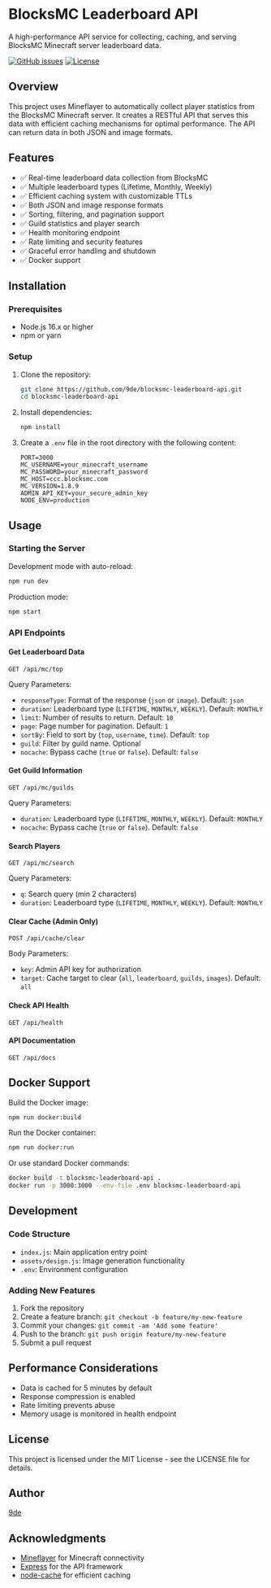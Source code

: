 # BlocksMC Leaderboard API

A high-performance API service for collecting, caching, and serving BlocksMC Minecraft server leaderboard data.

[![GitHub issues](https://img.shields.io/github/issues/9de/blocksmc-leaderboard-api)](https://github.com/9de/blocksmc-leaderboard-api/issues)
[![License](https://img.shields.io/github/license/9de/blocksmc-leaderboard-api)](https://github.com/9de/blocksmc-leaderboard-api/blob/main/LICENSE)

## Overview

This project uses Mineflayer to automatically collect player statistics from the BlocksMC Minecraft server. It creates a RESTful API that serves this data with efficient caching mechanisms for optimal performance. The API can return data in both JSON and image formats.

## Features

- ✅ Real-time leaderboard data collection from BlocksMC
- ✅ Multiple leaderboard types (Lifetime, Monthly, Weekly)
- ✅ Efficient caching system with customizable TTLs
- ✅ Both JSON and image response formats
- ✅ Sorting, filtering, and pagination support
- ✅ Guild statistics and player search
- ✅ Health monitoring endpoint
- ✅ Rate limiting and security features
- ✅ Graceful error handling and shutdown
- ✅ Docker support

## Installation

### Prerequisites

- Node.js 16.x or higher
- npm or yarn

### Setup

1. Clone the repository:
   ```bash
   git clone https://github.com/9de/blocksmc-leaderboard-api.git
   cd blocksmc-leaderboard-api
   ```

2. Install dependencies:
   ```bash
   npm install
   ```

3. Create a `.env` file in the root directory with the following content:
   ```
   PORT=3000
   MC_USERNAME=your_minecraft_username
   MC_PASSWORD=your_minecraft_password
   MC_HOST=ccc.blocksmc.com
   MC_VERSION=1.8.9
   ADMIN_API_KEY=your_secure_admin_key
   NODE_ENV=production
   ```

## Usage

### Starting the Server

Development mode with auto-reload:
```bash
npm run dev
```

Production mode:
```bash
npm start
```

### API Endpoints

#### Get Leaderboard Data
```
GET /api/mc/top
```

Query Parameters:
- `responseType`: Format of the response (`json` or `image`). Default: `json`
- `duration`: Leaderboard type (`LIFETIME`, `MONTHLY`, `WEEKLY`). Default: `MONTHLY`
- `limit`: Number of results to return. Default: `10`
- `page`: Page number for pagination. Default: `1`
- `sortBy`: Field to sort by (`top`, `username`, `time`). Default: `top`
- `guild`: Filter by guild name. Optional
- `nocache`: Bypass cache (`true` or `false`). Default: `false`

#### Get Guild Information
```
GET /api/mc/guilds
```

Query Parameters:
- `duration`: Leaderboard type (`LIFETIME`, `MONTHLY`, `WEEKLY`). Default: `MONTHLY`
- `nocache`: Bypass cache (`true` or `false`). Default: `false`

#### Search Players
```
GET /api/mc/search
```

Query Parameters:
- `q`: Search query (min 2 characters)
- `duration`: Leaderboard type (`LIFETIME`, `MONTHLY`, `WEEKLY`). Default: `MONTHLY`

#### Clear Cache (Admin Only)
```
POST /api/cache/clear
```

Body Parameters:
- `key`: Admin API key for authorization
- `target`: Cache target to clear (`all`, `leaderboard`, `guilds`, `images`). Default: `all`

#### Check API Health
```
GET /api/health
```

#### API Documentation
```
GET /api/docs
```

## Docker Support

Build the Docker image:
```bash
npm run docker:build
```

Run the Docker container:
```bash
npm run docker:run
```

Or use standard Docker commands:
```bash
docker build -t blocksmc-leaderboard-api .
docker run -p 3000:3000 --env-file .env blocksmc-leaderboard-api
```

## Development

### Code Structure

- `index.js`: Main application entry point
- `assets/design.js`: Image generation functionality
- `.env`: Environment configuration

### Adding New Features

1. Fork the repository
2. Create a feature branch: `git checkout -b feature/my-new-feature`
3. Commit your changes: `git commit -am 'Add some feature'`
4. Push to the branch: `git push origin feature/my-new-feature`
5. Submit a pull request

## Performance Considerations

- Data is cached for 5 minutes by default
- Response compression is enabled
- Rate limiting prevents abuse
- Memory usage is monitored in health endpoint

## License

This project is licensed under the MIT License - see the LICENSE file for details.

## Author

[9de](https://github.com/9de)

## Acknowledgments

- [Mineflayer](https://github.com/PrismarineJS/mineflayer) for Minecraft connectivity
- [Express](https://expressjs.com/) for the API framework
- [node-cache](https://www.npmjs.com/package/node-cache) for efficient caching
